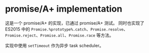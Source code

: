 # promise/A+ implementation

这是一个 promise/A+ 的实现，已通过 promise/A+ 测试。
同时也实现了 ES2015 中的 `Promise.%prototype%.catch`、`Promise.resolve`、`Promise.reject`、`Promise.all`、`Promise.race` 等方法。

实现中使用 `setTimeout` 作为异步 task scheduler。
